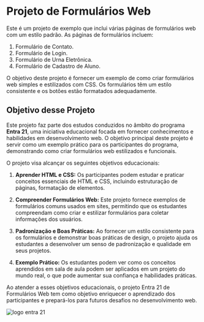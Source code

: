 # Projeto de Formulários Web


Este é um projeto de exemplo que inclui várias páginas de formulários web com um estilo padrão. As páginas de formulários incluem:

1. Formulário de Contato.
2. Formulário de Login.
3. Formulário de Urna Eletrônica.
4. Formulário de Cadastro de Aluno.

O objetivo deste projeto é fornecer um exemplo de como criar formulários web simples e estilizados com CSS. Os formulários têm um estilo consistente e os botões estão formatados adequadamente.



## Objetivo desse Projeto

Este projeto faz parte dos estudos conduzidos no âmbito do programa **Entra 21**, uma iniciativa educacional focada em fornecer conhecimentos e habilidades em desenvolvimento web. O objetivo principal deste projeto é servir como um exemplo prático para os participantes do programa, demonstrando como criar formulários web estilizados e funcionais.

O projeto visa alcançar os seguintes objetivos educacionais:

1. **Aprender HTML e CSS:** Os participantes podem estudar e praticar conceitos essenciais de HTML e CSS, incluindo estruturação de páginas, formatação de elementos.

2. **Compreender Formulários Web:** Este projeto fornece exemplos de formulários comuns usados em sites, permitindo que os estudantes compreendam como criar e estilizar formulários para coletar informações dos usuários.

3. **Padronização e Boas Práticas:** Ao fornecer um estilo consistente para os formulários e demonstrar boas práticas de design, o projeto ajuda os estudantes a desenvolver um senso de padronização e qualidade em seus projetos.

4. **Exemplo Prático:** Os estudantes podem ver como os conceitos aprendidos em sala de aula podem ser aplicados em um projeto do mundo real, o que pode aumentar sua confiança e habilidades práticas.

Ao atender a esses objetivos educacionais, o projeto Entra 21 de Formulários Web tem como objetivo enriquecer o aprendizado dos participantes e prepará-los para futuros desafios no desenvolvimento web.


 
![logo entra 21](https://cdn.sonicadigital.com.br/entra21/storage/header/257/original-61f8610472d4f.png)